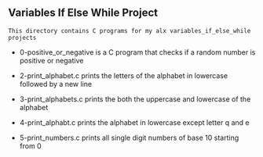 ## Variables If Else While Project

	This directory contains C programs for my alx variables_if_else_while projects

- 0-positive_or_negative is a C program that checks if a random number is positive or negative

- 2-print_alphabet.c prints the letters of the alphabet in lowercase followed by a new line

- 3-print_alphabets.c prints the both the uppercase and lowercase of the alphabet

- 4-print_alphabt.c prints the alphabet in lowercase except letter q and e

- 5-print_numbers.c prints all single digit numbers of base 10 starting from 0

 
